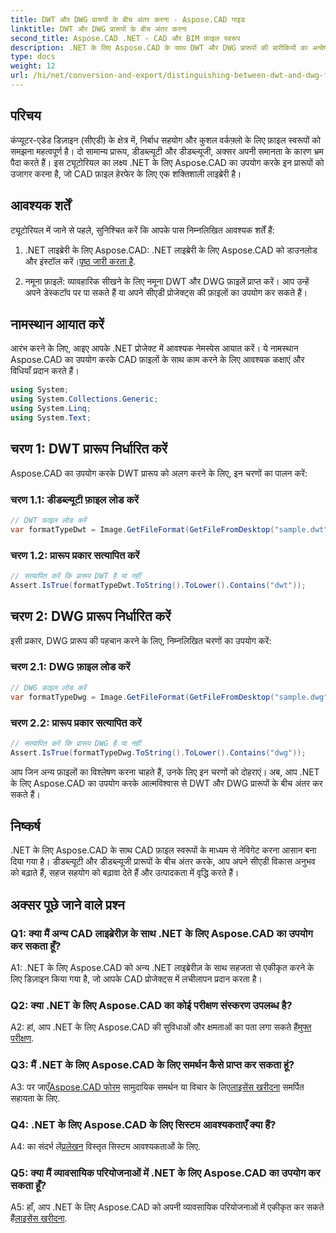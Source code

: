 ```yaml
---
title: DWT और DWG प्रारूपों के बीच अंतर करना - Aspose.CAD गाइड
linktitle: DWT और DWG प्रारूपों के बीच अंतर करना
second_title: Aspose.CAD .NET - CAD और BIM फ़ाइल स्वरूप
description: .NET के लिए Aspose.CAD के साथ DWT और DWG प्रारूपों की बारीकियों का अन्वेषण करें। इन CAD फ़ाइल प्रकारों के बीच आसानी से अंतर करें।
type: docs
weight: 12
url: /hi/net/conversion-and-export/distinguishing-between-dwt-and-dwg-formats/
---
```

## परिचय

कंप्यूटर-एडेड डिज़ाइन (सीएडी) के क्षेत्र में, निर्बाध सहयोग और कुशल वर्कफ़्लो के लिए फ़ाइल स्वरूपों को समझना महत्वपूर्ण है। दो सामान्य प्रारूप, डीडब्ल्यूटी और डीडब्ल्यूजी, अक्सर अपनी समानता के कारण भ्रम पैदा करते हैं। इस ट्यूटोरियल का लक्ष्य .NET के लिए Aspose.CAD का उपयोग करके इन प्रारूपों को उजागर करना है, जो CAD फ़ाइल हेरफेर के लिए एक शक्तिशाली लाइब्रेरी है।

## आवश्यक शर्तें

ट्यूटोरियल में जाने से पहले, सुनिश्चित करें कि आपके पास निम्नलिखित आवश्यक शर्तें हैं:

1.  .NET लाइब्रेरी के लिए Aspose.CAD: .NET लाइब्रेरी के लिए Aspose.CAD को डाउनलोड और इंस्टॉल करें।[पृष्ठ जारी करता है](https://releases.aspose.com/cad/net/).

2. नमूना फ़ाइलें: व्यावहारिक सीखने के लिए नमूना DWT और DWG फ़ाइलें प्राप्त करें। आप उन्हें अपने डेस्कटॉप पर पा सकते हैं या अपने सीएडी प्रोजेक्ट्स की फ़ाइलों का उपयोग कर सकते हैं।

## नामस्थान आयात करें

आरंभ करने के लिए, आइए आपके .NET प्रोजेक्ट में आवश्यक नेमस्पेस आयात करें। ये नामस्थान Aspose.CAD का उपयोग करके CAD फ़ाइलों के साथ काम करने के लिए आवश्यक कक्षाएं और विधियाँ प्रदान करते हैं।

```csharp
using System;
using System.Collections.Generic;
using System.Linq;
using System.Text;
```

## चरण 1: DWT प्रारूप निर्धारित करें

Aspose.CAD का उपयोग करके DWT प्रारूप को अलग करने के लिए, इन चरणों का पालन करें:

### चरण 1.1: डीडब्ल्यूटी फ़ाइल लोड करें

```csharp
// DWT फ़ाइल लोड करें
var formatTypeDwt = Image.GetFileFormat(GetFileFromDesktop("sample.dwt"));
```

### चरण 1.2: प्रारूप प्रकार सत्यापित करें

```csharp
// सत्यापित करें कि प्रारूप DWT है या नहीं
Assert.IsTrue(formatTypeDwt.ToString().ToLower().Contains("dwt"));
```

## चरण 2: DWG प्रारूप निर्धारित करें

इसी प्रकार, DWG प्रारूप की पहचान करने के लिए, निम्नलिखित चरणों का उपयोग करें:

### चरण 2.1: DWG फ़ाइल लोड करें

```csharp
// DWG फ़ाइल लोड करें
var formatTypeDwg = Image.GetFileFormat(GetFileFromDesktop("sample.dwg"));
```

### चरण 2.2: प्रारूप प्रकार सत्यापित करें

```csharp
// सत्यापित करें कि प्रारूप DWG है या नहीं
Assert.IsTrue(formatTypeDwg.ToString().ToLower().Contains("dwg"));
```

आप जिन अन्य फ़ाइलों का विश्लेषण करना चाहते हैं, उनके लिए इन चरणों को दोहराएं। अब, आप .NET के लिए Aspose.CAD का उपयोग करके आत्मविश्वास से DWT और DWG प्रारूपों के बीच अंतर कर सकते हैं।

## निष्कर्ष

.NET के लिए Aspose.CAD के साथ CAD फ़ाइल स्वरूपों के माध्यम से नेविगेट करना आसान बना दिया गया है। डीडब्ल्यूटी और डीडब्ल्यूजी प्रारूपों के बीच अंतर करके, आप अपने सीएडी विकास अनुभव को बढ़ाते हैं, सहज सहयोग को बढ़ावा देते हैं और उत्पादकता में वृद्धि करते हैं।

## अक्सर पूछे जाने वाले प्रश्न

### Q1: क्या मैं अन्य CAD लाइब्रेरीज़ के साथ .NET के लिए Aspose.CAD का उपयोग कर सकता हूँ?

A1: .NET के लिए Aspose.CAD को अन्य .NET लाइब्रेरीज़ के साथ सहजता से एकीकृत करने के लिए डिज़ाइन किया गया है, जो आपके CAD प्रोजेक्ट्स में लचीलापन प्रदान करता है।

### Q2: क्या .NET के लिए Aspose.CAD का कोई परीक्षण संस्करण उपलब्ध है?

 A2: हां, आप .NET के लिए Aspose.CAD की सुविधाओं और क्षमताओं का पता लगा सकते हैं[मुफ्त परीक्षण](https://releases.aspose.com/).

### Q3: मैं .NET के लिए Aspose.CAD के लिए समर्थन कैसे प्राप्त कर सकता हूं?

 A3: पर जाएँ[Aspose.CAD फोरम](https://forum.aspose.com/c/cad/19) सामुदायिक समर्थन या विचार के लिए[लाइसेंस खरीदना](https://purchase.aspose.com/buy) समर्पित सहायता के लिए.

### Q4: .NET के लिए Aspose.CAD के लिए सिस्टम आवश्यकताएँ क्या हैं?

 A4: का संदर्भ लें[प्रलेखन](https://reference.aspose.com/cad/net/) विस्तृत सिस्टम आवश्यकताओं के लिए.

### Q5: क्या मैं व्यावसायिक परियोजनाओं में .NET के लिए Aspose.CAD का उपयोग कर सकता हूँ?

 A5: हाँ, आप .NET के लिए Aspose.CAD को अपनी व्यावसायिक परियोजनाओं में एकीकृत कर सकते हैं[लाइसेंस खरीदना](https://purchase.aspose.com/buy).